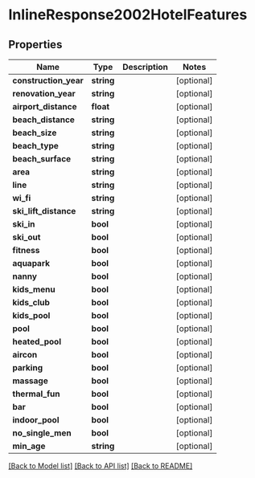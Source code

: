 # InlineResponse2002HotelFeatures

## Properties
Name | Type | Description | Notes
------------ | ------------- | ------------- | -------------
**construction_year** | **string** |  | [optional] 
**renovation_year** | **string** |  | [optional] 
**airport_distance** | **float** |  | [optional] 
**beach_distance** | **string** |  | [optional] 
**beach_size** | **string** |  | [optional] 
**beach_type** | **string** |  | [optional] 
**beach_surface** | **string** |  | [optional] 
**area** | **string** |  | [optional] 
**line** | **string** |  | [optional] 
**wi_fi** | **string** |  | [optional] 
**ski_lift_distance** | **string** |  | [optional] 
**ski_in** | **bool** |  | [optional] 
**ski_out** | **bool** |  | [optional] 
**fitness** | **bool** |  | [optional] 
**aquapark** | **bool** |  | [optional] 
**nanny** | **bool** |  | [optional] 
**kids_menu** | **bool** |  | [optional] 
**kids_club** | **bool** |  | [optional] 
**kids_pool** | **bool** |  | [optional] 
**pool** | **bool** |  | [optional] 
**heated_pool** | **bool** |  | [optional] 
**aircon** | **bool** |  | [optional] 
**parking** | **bool** |  | [optional] 
**massage** | **bool** |  | [optional] 
**thermal_fun** | **bool** |  | [optional] 
**bar** | **bool** |  | [optional] 
**indoor_pool** | **bool** |  | [optional] 
**no_single_men** | **bool** |  | [optional] 
**min_age** | **string** |  | [optional] 

[[Back to Model list]](../../README.md#documentation-for-models) [[Back to API list]](../../README.md#documentation-for-api-endpoints) [[Back to README]](../../README.md)

